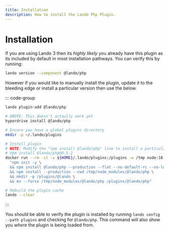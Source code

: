 ```yaml
---
title: Installation
description: How to install the Lando Php Plugin.
---
```


# Installation

If you are using Lando 3 then its *highly likely* you already have this plugin as its included by default in most installation pathways. You can verify this by running:

```sh
lando version --component @lando/php
```

However if you would like to manually install the plugin, update it to the bleeding edge or install a particular version then use the below.

::: code-group
```sh [lando 3.21+]
lando plugin-add @lando/php
```

```sh [hyperdrive]
# @NOTE: This doesn't actaully work yet
hyperdrive install @lando/php
```

```sh [docker]
# Ensure you have a global plugins directory
mkdir -p ~/.lando/plugins

# Install plugin
# NOTE: Modify the "npm install @lando/php" line to install a particular version eg
# npm install @lando/php@0.5.2
docker run --rm -it -v ${HOME}/.lando/plugins:/plugins -w /tmp node:18-alpine sh -c \
  "npm init -y \
  && npm install @lando/php --production --flat --no-default-rc --no-lockfile --link-duplicates \
  && npm install --production --cwd /tmp/node_modules/@lando/php \
  && mkdir -p /plugins/@lando \
  && mv --force /tmp/node_modules/@lando/php /plugins/@lando/php"

# Rebuild the plugin cache
lando --clear
```
:::

You should be able to verify the plugin is installed by running `lando config --path plugins` and checking for `@lando/php`. This command will also show you _where_ the plugin is being loaded from.
